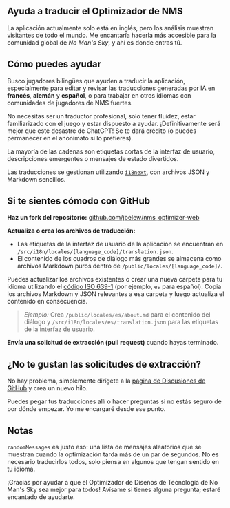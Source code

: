 ## Ayuda a traducir el Optimizador de NMS

La aplicación actualmente solo está en inglés, pero los análisis muestran visitantes de todo el mundo. Me encantaría hacerla más accesible para la comunidad global de _No Man's Sky_, y ahí es donde entras tú.

## Cómo puedes ayudar

Busco jugadores bilingües que ayuden a traducir la aplicación, especialmente para editar y revisar las traducciones generadas por IA en **francés**, **alemán** y **español**, o para trabajar en otros idiomas con comunidades de jugadores de NMS fuertes.

No necesitas ser un traductor profesional, solo tener fluidez, estar familiarizado con el juego y estar dispuesto a ayudar. ¡Definitivamente será mejor que este desastre de ChatGPT! Se te dará crédito (o puedes permanecer en el anonimato si lo prefieres).

La mayoría de las cadenas son etiquetas cortas de la interfaz de usuario, descripciones emergentes o mensajes de estado divertidos.

Las traducciones se gestionan utilizando [`i18next`](https://www.i18next.com/), con archivos JSON y Markdown sencillos.

## Si te sientes cómodo con GitHub

**Haz un fork del repositorio:**
[github.com/jbelew/nms_optimizer-web](https://github.com/jbelew/nms_optimizer-web)

**Actualiza o crea los archivos de traducción:**

- Las etiquetas de la interfaz de usuario de la aplicación se encuentran en `/src/i18n/locales/[language_code]/translation.json`.
- El contenido de los cuadros de diálogo más grandes se almacena como archivos Markdown puros dentro de `/public/locales/[language_code]/`.

Puedes actualizar los archivos existentes o crear una nueva carpeta para tu idioma utilizando el [código ISO 639-1](https://en.wikipedia.org/wiki/List_of_ISO_639-1_codes) (por ejemplo, `es` para español). Copia los archivos Markdown y JSON relevantes a esa carpeta y luego actualiza el contenido en consecuencia.

> _Ejemplo:_ Crea `/public/locales/es/about.md` para el contenido del diálogo y `/src/i18n/locales/es/translation.json` para las etiquetas de la interfaz de usuario.

**Envía una solicitud de extracción (pull request)** cuando hayas terminado.

## ¿No te gustan las solicitudes de extracción?

No hay problema, simplemente dirígete a la [página de Discusiones de GitHub](https://github.com/jbelew/nms_optimizer-web/discussions) y crea un nuevo hilo.

Puedes pegar tus traducciones allí o hacer preguntas si no estás seguro de por dónde empezar. Yo me encargaré desde ese punto.

## Notas

`randomMessages` es justo eso: una lista de mensajes aleatorios que se muestran cuando la optimización tarda más de un par de segundos. No es necesario traducirlos todos, solo piensa en algunos que tengan sentido en tu idioma.

¡Gracias por ayudar a que el Optimizador de Diseños de Tecnología de No Man's Sky sea mejor para todos! Avísame si tienes alguna pregunta; estaré encantado de ayudarte.
